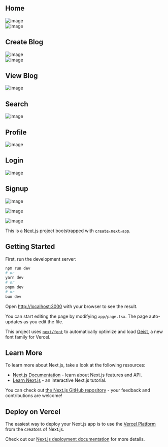 ## Home
![image](https://github.com/user-attachments/assets/d86bbe6c-3766-4334-bc86-73e0fb917480)
</br>
![image](https://github.com/user-attachments/assets/7cd3b5a5-afe9-4c62-82b8-5198104f4835)
## Create Blog
![image](https://github.com/user-attachments/assets/dc666741-9c70-4696-9444-0db6647ca601)
</br>
![image](https://github.com/user-attachments/assets/26bbf963-f4d3-4548-8b25-9a77c003e9bd)

## View Blog
![image](https://github.com/user-attachments/assets/fee064bf-0fa6-4fba-8a48-da8ae61b129e)

## Search
![image](https://github.com/user-attachments/assets/18b152e6-8bc3-4bc2-b250-21c92268d378)

## Profile

![image](https://github.com/user-attachments/assets/79ca2ea7-5de2-4007-8c0c-b19d7381481b)

## Login

![image](https://github.com/user-attachments/assets/ba13e5dc-aded-4861-b6ba-613ec753d7f0)


## Signup

![image](https://github.com/user-attachments/assets/c6c906b5-c46e-4d94-bb18-79991314bd70)

![image](https://github.com/user-attachments/assets/ae470acf-b307-4ff0-8631-8e72d31f2468)

![image](https://github.com/user-attachments/assets/55b98362-97be-4976-bdc4-724d5941381c)




This is a [Next.js](https://nextjs.org) project bootstrapped with [`create-next-app`](https://nextjs.org/docs/app/api-reference/cli/create-next-app).

## Getting Started

First, run the development server:

```bash
npm run dev
# or
yarn dev
# or
pnpm dev
# or
bun dev
```

Open [http://localhost:3000](http://localhost:3000) with your browser to see the result.

You can start editing the page by modifying `app/page.tsx`. The page auto-updates as you edit the file.

This project uses [`next/font`](https://nextjs.org/docs/app/building-your-application/optimizing/fonts) to automatically optimize and load [Geist](https://vercel.com/font), a new font family for Vercel.

## Learn More

To learn more about Next.js, take a look at the following resources:

- [Next.js Documentation](https://nextjs.org/docs) - learn about Next.js features and API.
- [Learn Next.js](https://nextjs.org/learn) - an interactive Next.js tutorial.

You can check out [the Next.js GitHub repository](https://github.com/vercel/next.js) - your feedback and contributions are welcome!

## Deploy on Vercel

The easiest way to deploy your Next.js app is to use the [Vercel Platform](https://vercel.com/new?utm_medium=default-template&filter=next.js&utm_source=create-next-app&utm_campaign=create-next-app-readme) from the creators of Next.js.

Check out our [Next.js deployment documentation](https://nextjs.org/docs/app/building-your-application/deploying) for more details.
